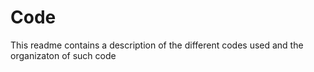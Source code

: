 # Code

This readme contains a description of the different codes used and the organizaton of such code